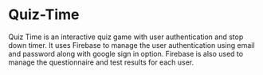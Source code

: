 # Quiz-Time
Quiz Time is an interactive quiz game with user authentication and stop down timer. It uses Firebase to manage the user authentication using email and password along with google sign in option. Firebase is also used to manage the questionnaire and test results for each user. 
